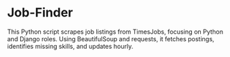 # Job-Finder
This Python script scrapes job listings from TimesJobs, focusing on Python and Django roles. Using BeautifulSoup and requests, it fetches postings, identifies missing skills, and updates hourly.
